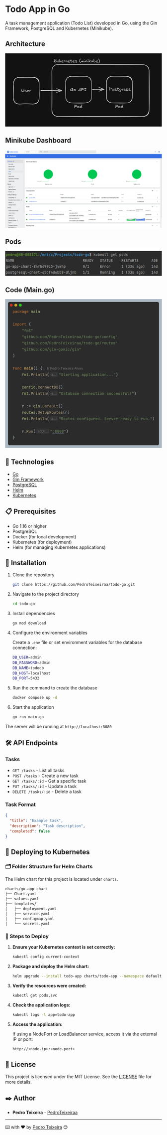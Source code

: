 # Todo App in Go

A task management application (Todo List) developed in Go, using the Gin Framework, PostgreSQL and Kubernetes (Minikube).

## Architecture
![diagram.png](assets/diagram.png)

## Minikube Dashboard
![img.png](assets/dashboard.png)

## Pods
![pods.png](assets/pods.png)

## Code (Main.go)
![code.png](assets/code.png)

## 🚀 Technologies

- [Go](https://golang.org/)
- [Gin Framework](https://github.com/gin-gonic/gin)
- [PostgreSQL](https://www.postgresql.org/)
- [Helm](https://helm.sh/)
- [Kubernetes](https://kubernetes.io/)

## 📋 Prerequisites

- Go 1.16 or higher
- PostgreSQL
- Docker (for local development)
- Kubernetes (for deployment)
- Helm (for managing Kubernetes applications)

## 🔧 Installation

1. Clone the repository

    ```bash
    git clone https://github.com/PedroTeixeiraa/todo-go.git
    ```

2. Navigate to the project directory

    ```bash
    cd todo-go
    ```

3. Install dependencies

    ```bash
    go mod download
    ```

4. Configure the environment variables

   Create a `.env` file or set environment variables for the database connection:

    ```bash
    DB_USER=admin
    DB_PASSWORD=admin
    DB_NAME=tododb
    DB_HOST=localhost
    DB_PORT=5432
    ```

5. Run the command to create the database

    ```bash
    docker compose up -d
    ```

6. Start the application

    ```bash
    go run main.go
    ```

The server will be running at `http://localhost:8080`

## 🛠️ API Endpoints

### Tasks

- `GET /tasks` - List all tasks
- `POST /tasks` - Create a new task
- `GET /tasks/:id` - Get a specific task
- `PUT /tasks/:id` - Update a task
- `DELETE /tasks/:id` - Delete a task

### Task Format

```json
{
  "title": "Example task",
  "description": "Task description",
  "completed": false
}
```

## 🚀 Deploying to Kubernetes

### 🗂️ Folder Structure for Helm Charts

The Helm chart for this project is located under `charts`.

```text
charts/go-app-chart
├── Chart.yaml
├── values.yaml
├── templates/
│   ├── deployment.yaml
│   ├── service.yaml
│   ├── configmap.yaml
│   └── secrets.yaml

```

### 🚀 Steps to Deploy

1. **Ensure your Kubernetes context is set correctly:**

    ```bash
    kubectl config current-context
    ```

2. **Package and deploy the Helm chart:**

    ```bash
    helm upgrade --install todo-app charts/todo-app --namespace default
    ```

3. **Verify the resources were created:**

    ```bash
    kubectl get pods,svc
    ```

4. **Check the application logs:**

    ```bash
    kubectl logs -l app=todo-app
    ```

5. **Access the application:**

   If using a NodePort or LoadBalancer service, access it via the external IP or port:

    ```bash
    http://<node-ip>:<node-port>
    ```

## 📝 License

This project is licensed under the MIT License. See the [LICENSE](LICENSE) file for more details.

## ✒️ Author

* **Pedro Teixeira** - [PedroTeixeiraa](https://github.com/PedroTeixeiraa)

---

⌨️ with ❤️ by [Pedro Teixeira](https://github.com/PedroTeixeiraa) 😊
